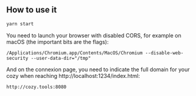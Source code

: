 ## How to use it

```jsx
yarn start
```

You need to launch your browser with disabled CORS, for example on macOS (the important bits are the flags):

```
/Applications/Chromium.app/Contents/MacOS/Chromium --disable-web-security --user-data-dir="/tmp"
```

And on the connexion page, you need to indicate the full domain for your cozy when reaching
http://localhost:1234/index.html:

```
http://cozy.tools:8080
```
